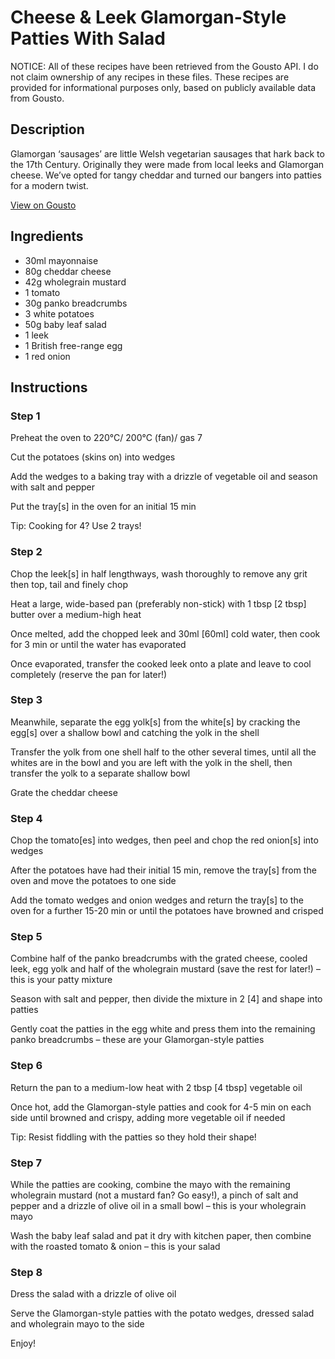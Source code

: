 # Cheese & Leek Glamorgan-Style Patties With Salad

NOTICE: All of these recipes have been retrieved from the Gousto API. I do not claim ownership of any recipes in these files. These recipes are provided for informational purposes only, based on publicly available data from Gousto.

## Description

Glamorgan ‘sausages’ are little Welsh vegetarian sausages that hark back to the 17th Century. Originally they were made from local leeks and Glamorgan cheese. We’ve opted for tangy cheddar and turned our bangers into patties for a modern twist.

[View on Gousto](https://www.gousto.co.uk/recipes/cookbook/cheese-leek-glamorgan-patties-with-salad)

## Ingredients

- 30ml mayonnaise 
- 80g cheddar cheese
- 42g wholegrain mustard 
- 1 tomato
- 30g panko breadcrumbs
- 3 white potatoes
- 50g baby leaf salad
- 1 leek
- 1 British free-range egg
- 1 red onion

## Instructions


### Step 1

Preheat the oven to 220°C/ 200°C (fan)/ gas 7

Cut the potatoes (skins on) into wedges

Add the wedges to a baking tray with a drizzle of vegetable oil and season with salt and pepper

Put the tray<span class="text-danger">[s]</span> in the oven for an initial 15 min

Tip: Cooking for 4? Use 2 trays!


### Step 2

Chop the leek<span class="text-danger">[s]</span> in half lengthways, wash thoroughly to remove any grit then top, tail and finely chop

Heat a large, wide-based pan (preferably non-stick) with 1 tbsp <span class="text-danger">[2 tbsp] </span>butter over a medium-high heat

Once melted, add the chopped leek and 30ml <span class="text-danger">[60ml] </span>cold water, then cook for 3 min or until the water has evaporated

Once evaporated, transfer the cooked leek onto a plate and leave to cool completely (reserve the pan for later!)


### Step 3

Meanwhile, separate the egg yolk<span class="text-danger">[s]</span> from the white<span class="text-danger">[s]</span> by cracking the egg<span class="text-danger">[s]</span> over a shallow bowl and catching the yolk in the shell

Transfer the yolk from one shell half to the other several times, until all the whites are in the bowl and you are left with the yolk in the shell, then transfer the yolk to a separate shallow bowl

Grate the cheddar cheese


### Step 4

Chop the tomato<span class="text-danger">[es]</span> into wedges, then peel and chop the red onion<span class="text-danger">[s] </span>into wedges

After the potatoes have had their initial 15 min, remove the tray<span class="text-danger">[s]</span> from the oven and move the potatoes to one side

Add the tomato wedges and onion wedges and return the tray<span class="text-danger">[s]</span> to the oven for a further 15-20 min or until the potatoes have browned and crisped


### Step 5

Combine half of the panko breadcrumbs with the grated cheese, cooled leek, egg yolk and half of the wholegrain mustard (save the rest for later!) – this is your patty mixture

Season with salt and pepper, then divide the mixture in 2 <span class="text-danger">[4]</span> and shape into patties

Gently coat the patties in the egg white and press them into the remaining panko breadcrumbs – these are your Glamorgan-style patties


### Step 6

Return the pan to a medium-low heat with 2 tbsp <span class="text-danger">[4 tbsp]</span> vegetable oil

Once hot, add the Glamorgan-style patties and cook for 4-5 min on each side until browned and crispy, adding more vegetable oil if needed

Tip: Resist fiddling with the patties so they hold their shape!


### Step 7

While the patties are cooking, combine the mayo with the remaining wholegrain mustard (not a mustard fan? Go easy!), a pinch of salt and pepper and a drizzle of olive oil in a small bowl – this is your wholegrain mayo

Wash the baby leaf salad and pat it dry with kitchen paper, then combine with the roasted tomato & onion – this is your salad

### Step 8

Dress the salad with a drizzle of olive oil

Serve the Glamorgan-style patties with the potato wedges, dressed salad and wholegrain mayo to the side

Enjoy!


